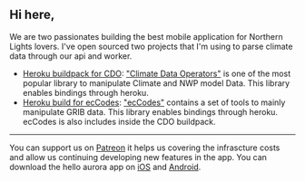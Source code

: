## Hi here,

We are two passionates building the best mobile application for Northern Lights lovers. I've open sourced two projects that I'm using to parse climate data through our api and worker.

- [Heroku buildpack for CDO](https://github.com/hello-aurora/cdo): ["Climate Data Operators"](https://code.mpimet.mpg.de/projects/cdo/) is one of the most popular library to manipulate Climate and NWP model Data. This library enables bindings through heroku.
- [Heroku build for ecCodes](https://github.com/hello-aurora/eccodes): ["ecCodes"](https://confluence.ecmwf.int/display/ECC/) contains a set of tools to mainly manipulate GRIB data. This library enables bindings through heroku. ecCodes is also includes inside the CDO buildpack.

---

You can support us on [Patreon](https://www.patreon.com/helloaurora) it helps us covering the infrascture costs and allow us continuing developing new features in the app. You can download the hello aurora app on [iOS](https://apps.apple.com/us/app/hello-aurora-forecast-app/id1457810302?itsct=apps_box_link&itscg=30200) and [Android](https://play.google.com/store/apps/details?id=com.helloaurora).
